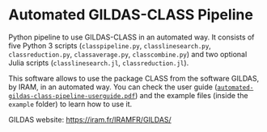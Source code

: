 # Automated GILDAS-CLASS Pipeline

Python pipeline to use GILDAS-CLASS in an automated way. It consists of five Python 3 scripts (`classpipeline.py`, `classlinesearch.py`, `classreduction.py`, `classaverage.py`, `classcombine.py`) and two optional Julia scripts (`classlinesearch.jl`, `classreduction.jl`).

This software allows to use the package CLASS from the software GILDAS, by IRAM, in an automated way. You can check the user guide ([`automated-gildas-class-pipeline-userguide.pdf`](https://github.com/andresmegias/gildas-class-python/blob/main/automated-gildas-class-pipeline-userguide.pdf)) and the example files (inside the `example` folder) to learn how to use it.

GILDAS website: https://iram.fr/IRAMFR/GILDAS/
